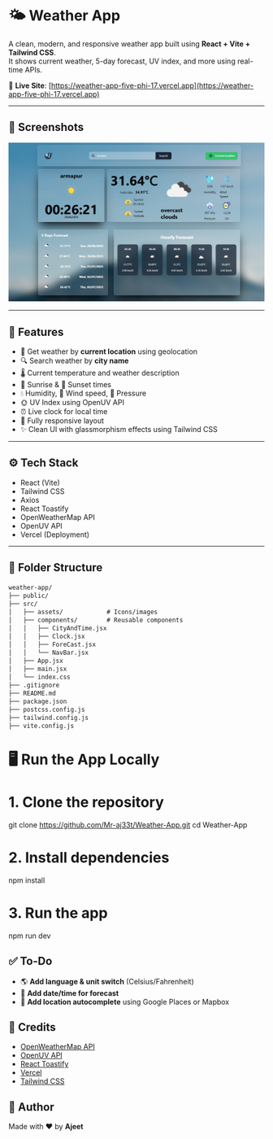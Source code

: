 # 🌤️ Weather App

A clean, modern, and responsive weather app built using **React + Vite + Tailwind CSS**.  
It shows current weather, 5-day forecast, UV index, and more using real-time APIs.

🔗 **Live Site**: [https://weather-app-five-phi-17.vercel.app](https://weather-app-five-phi-17.vercel.app)

---

## 📸 Screenshots

![Home Page](./src/assets/screenshot1.png)

---

## 🚀 Features

- 📍 Get weather by **current location** using geolocation  
- 🔍 Search weather by **city name**  
- 🌡️ Current temperature and weather description  
- 🌅 Sunrise & 🌇 Sunset times  
- 💧 Humidity, 💨 Wind speed, 🧭 Pressure  
- 🌞 UV Index using OpenUV API  
- ⏰ Live clock for local time  
- 📱 Fully responsive layout  
- ✨ Clean UI with glassmorphism effects using Tailwind CSS  

---

## ⚙️ Tech Stack

- React (Vite)  
- Tailwind CSS  
- Axios  
- React Toastify  
- OpenWeatherMap API  
- OpenUV API  
- Vercel (Deployment)  

---

## 📂 Folder Structure

```
weather-app/
├── public/
├── src/
│   ├── assets/            # Icons/images
│   ├── components/        # Reusable components
│   │   ├── CityAndTime.jsx
│   │   ├── Clock.jsx
│   │   ├── ForeCast.jsx
│   │   └── NavBar.jsx
│   ├── App.jsx
│   ├── main.jsx
│   └── index.css
├── .gitignore
├── README.md
├── package.json
├── postcss.config.js
├── tailwind.config.js
├── vite.config.js

```

# 🖥️ Run the App Locally

# 1. Clone the repository
git clone https://github.com/Mr-aj33t/Weather-App.git
cd Weather-App

# 2. Install dependencies
npm install

# 3. Run the app
npm run dev

## ✅ To-Do

- 🌎 **Add language & unit switch** (Celsius/Fahrenheit)  
- 📅 **Add date/time for forecast**  
- 📍 **Add location autocomplete** using Google Places or Mapbox  

## 🙌 Credits

- [OpenWeatherMap API](https://openweathermap.org/)
- [OpenUV API](https://www.openuv.io/)
- [React Toastify](https://fkhadra.github.io/react-toastify/)
- [Vercel](https://vercel.com/)
- [Tailwind CSS](https://tailwindcss.com/)

## 👋 Author

Made with ❤️ by **Ajeet**

